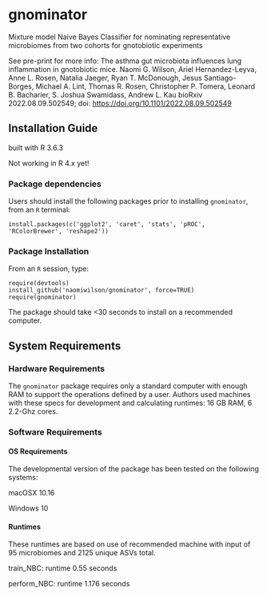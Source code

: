gnominator
==============================

Mixture model Naive Bayes Classifier for nominating representative microbiomes from two cohorts for gnotobiotic experiments

See pre-print for more info: 
The asthma gut microbiota influences lung inflammation in gnotobiotic mice. 
Naomi G. Wilson, Ariel Hernandez-Leyva, Anne L. Rosen, Natalia Jaeger, Ryan T. McDonough, Jesus Santiago-Borges, Michael A. Lint, Thomas R. Rosen, Christopher P. Tomera, Leonard B. Bacharier, S. Joshua Swamidass, Andrew L. Kau
bioRxiv 2022.08.09.502549; doi: https://doi.org/10.1101/2022.08.09.502549

## Installation Guide

built with R 3.6.3

Not working in R 4.x yet!

### Package dependencies

Users should install the following packages prior to installing `gnominator`, from an `R` terminal:

```
install.packages(c('ggplot2', 'caret', 'stats', 'pROC', 'RColorBrewer', 'reshape2'))
```

### Package Installation

From an `R` session, type:

```
require(devtools)
install_github('naomiwilson/gnominator', force=TRUE)
require(gnominator)
```

The package should take <30 seconds to install on a recommended computer. 

## System Requirements

### Hardware Requirements

The `gnominator` package requires only a standard computer with enough RAM to support the operations defined by a user. Authors used machines with these specs for development and calculating runtimes: 16 GB RAM, 6 2.2-Ghz cores.

### Software Requirements

#### OS Requirements

The developmental version of the package has been tested on the following systems:

macOSX 10.16

Windows 10

#### Runtimes
These runtimes are based on use of recommended machine with input of 95 microbiomes and 2125 unique ASVs total.

train_NBC: runtime 0.55 seconds

perform_NBC: runtime 1.176 seconds


